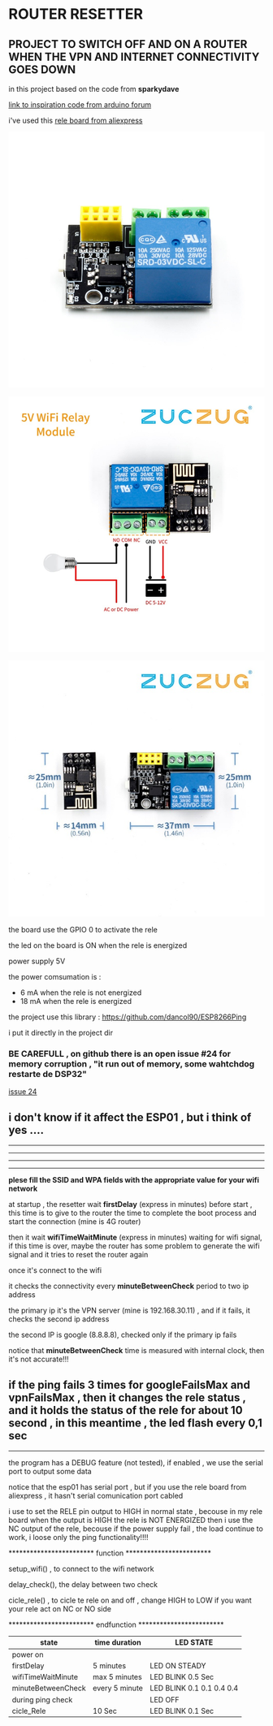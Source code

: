 
# ROUTER RESETTER 
## PROJECT TO SWITCH OFF AND ON A ROUTER WHEN THE VPN AND INTERNET CONNECTIVITY GOES DOWN


in this project based on the code from **sparkydave**

[link to inspiration code from arduino forum](https://forum.arduino.cc/index.php?topic=518673.msg3534763#msg3534763)

i've used this [rele board from aliexpress](https://it.aliexpress.com/item/32890526507.html)



![wifi module1](https://github.com/davidea72/router_resetter/blob/master/ESP8266_ESP-01S_5V_WIFI_RELE_MODULE.jpg "wifi module")

![wifi module connection](https://github.com/davidea72/router_resetter/blob/master/ESP8266_ESP-01S_5V_WIFI_RELE_MODULE_CONNECTION.jpg "wifi module connection" )

![wifi module dimension](https://github.com/davidea72/router_resetter/blob/master/ESP8266_ESP-01S_5V_WIFI_RELE_MODULE_DIMENSION.jpg "wifi module dimension")


the board use the GPIO 0 to activate the rele

the led on the board is ON when the rele is energized


power supply 5V

the power comsumation is :

+ 6 mA when the rele is not energized 
+ 18 mA when the rele is energized


the project use this library :     https://github.com/dancol90/ESP8266Ping

i put it directly in the project dir

### BE CAREFULL , on github there is an open issue #24 for memory corruption , "it run out of memory, some wahtchdog restarte de DSP32"
[issue 24](https://github.com/dancol90/ESP8266Ping/issues/24)

 i don't know if it affect the ESP01 , but i think of yes ....
---
---
---
---
---
 
**plese fill the SSID and WPA fields with the appropriate value for your wifi network**



at startup , the resetter wait **firstDelay** (express in minutes) before start , this time is to give to the router the time to complete the boot process and start the connection (mine is 4G router)

then it wait **wifiTimeWaitMinute** (express in minutes) waiting for wifi signal, if this time is over, maybe the router has some problem to generate the wifi signal and it tries to reset the router again

once it's connect to the wifi


it checks the connectivity  every **minuteBetweenCheck** period  to two ip address

the primary ip it's the VPN server (mine is 192.168.30.11) , and if it fails, it checks the second ip address

the second IP is google (8.8.8.8), checked only if the primary ip fails


notice that **minuteBetweenCheck** time is measured with internal clock, then it's not accurate!!!

if the ping fails 3 times for **googleFailsMax** and **vpnFailsMax** , then it changes the rele status , and it holds the status of the rele for about 10 second , in this meantime , the led flash every 0,1 sec
---
---
the program has a DEBUG feature (not tested), if enabled , we use the serial port to output some data

notice that the esp01 has serial port , but if you use the rele board from aliexpress , it hasn't serial comunication port cabled

i use to set the RELE pin output to HIGH in normal state , becouse in my rele board when the output is HIGH the rele is NOT ENERGIZED then i use the NC output of the rele, becouse if the power supply fail , the load continue to work, i loose only the ping functionality!!!!


************************           function           ************************

setup_wifi() , to connect to the wifi network

delay_check(), the delay between two check

cicle_rele() , to cicle te rele on and off , change HIGH to LOW if you want your rele act on NC or NO side
 
************************          endfunction           ************************




|state                       |  time duration  |  LED STATE                 |
|----------------------------|-----------------|----------------------------|
|power on                    |                 |                            |
|firstDelay                  |      5 minutes  | LED ON STEADY              |
|wifiTimeWaitMinute          |  max 5 minutes  | LED BLINK 0.5 Sec          |
|minuteBetweenCheck          |  every 5 minute | LED BLINK 0.1 0.1 0.4 0.4  |
|during ping check           |                 | LED OFF                    |
|cicle_Rele                  |     10 Sec      | LED BLINK 0.1 Sec          |



